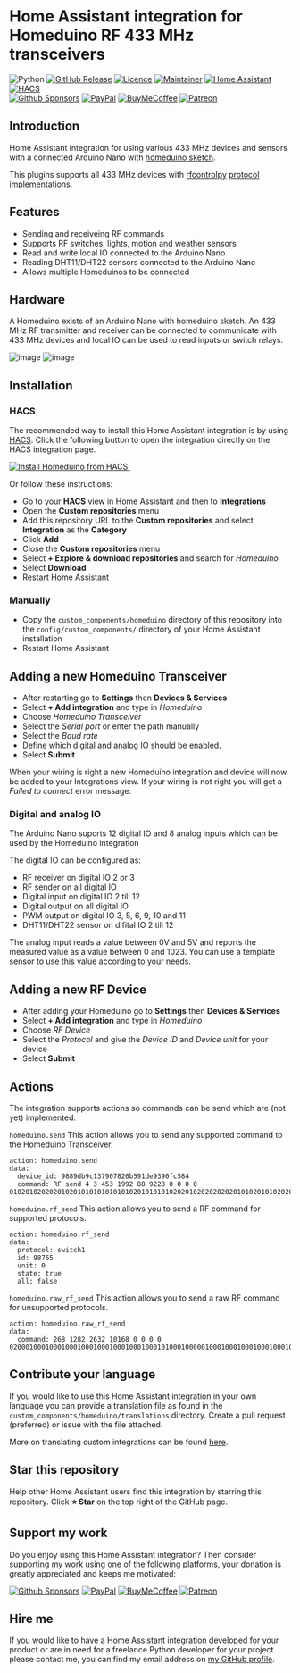 # Home Assistant integration for Homeduino RF 433 MHz transceivers

![Python][python-shield]
[![GitHub Release][releases-shield]][releases]
[![Licence][license-shield]][license]
[![Maintainer][maintainer-shield]][maintainer]
[![Home Assistant][homeassistant-shield]][homeassistant]
[![HACS][hacs-shield]][hacs]  
[![Github Sponsors][github-shield]][github]
[![PayPal][paypal-shield]][paypal]
[![BuyMeCoffee][buymecoffee-shield]][buymecoffee]
[![Patreon][patreon-shield]][patreon]

## Introduction

Home Assistant integration for using various 433 MHz devices and sensors with a connected Arduino
Nano with [homeduino sketch](https://github.com/pimatic/homeduino).

This plugins supports all 433 MHz devices with [rfcontrolpy](https://github.com/rrooggiieerr/rfcontrolpy/)
[protocol implementations](https://github.com/rrooggiieerr/rfcontrolpy/blob/master/protocols.md).

## Features

* Sending and receiveing RF commands
* Supports RF switches, lights, motion and weather sensors
* Read and write local IO connected to the Arduino Nano
* Reading DHT11/DHT22 sensors connected to the Arduino Nano
* Allows multiple Homeduinos to be connected

## Hardware

A Homeduino exists of an Arduino Nano with homeduino sketch. An 433 MHz RF transmitter and receiver
can be connected to communicate with 433 MHz devices and local IO can be used to read inputs or
switch relays.

![image](https://raw.githubusercontent.com/rrooggiieerr/homeassistant-homeduino/main/homeduino1.jpg)
![image](https://raw.githubusercontent.com/rrooggiieerr/homeassistant-homeduino/main/homeduino2.jpg)

## Installation

### HACS

The recommended way to install this Home Assistant integration is by using [HACS][hacs].
Click the following button to open the integration directly on the HACS integration page.

[![Install Homeduino from HACS.](https://my.home-assistant.io/badges/hacs_repository.svg)](https://my.home-assistant.io/redirect/hacs_repository/?owner=rrooggiieerr&repository=homeassistant-homeduino&category=integration)

Or follow these instructions:

- Go to your **HACS** view in Home Assistant and then to **Integrations**
- Open the **Custom repositories** menu
- Add this repository URL to the **Custom repositories** and select
**Integration** as the **Category**
- Click **Add**
- Close the **Custom repositories** menu
- Select **+ Explore & download repositories** and search for *Homeduino*
- Select **Download**
- Restart Home Assistant

### Manually

- Copy the `custom_components/homeduino` directory of this repository into the
`config/custom_components/` directory of your Home Assistant installation
- Restart Home Assistant

## Adding a new Homeduino Transceiver

- After restarting go to **Settings** then **Devices & Services**
- Select **+ Add integration** and type in *Homeduino*
- Choose *Homeduino Transceiver*
- Select the *Serial port* or enter the path manually
- Select the *Baud rate*
- Define which digital and analog IO should be enabled.
- Select **Submit**

When your wiring is right a new Homeduino integration and device will now
be added to your Integrations view. If your wiring is not right you will get a
*Failed to connect* error message.

### Digital and analog IO

The Arduino Nano suports 12 digital IO and 8 analog inputs which can be used by the Homeduino integration

The digital IO can be configured as:
- RF receiver on digital IO 2 or 3
- RF sender on all digital IO
- Digital input on digital IO 2 till 12
- Digital output on all digital IO
- PWM output on digital IO 3, 5, 6, 9, 10 and 11 
- DHT11/DHT22 sensor on difital IO 2 till 12

The analog input reads a value between 0V and 5V and reports the measured value as a value between 0 and 1023. You can use a template sensor to use this value according to your needs.

## Adding a new RF Device

- After adding your Homeduino go to **Settings** then **Devices & Services**
- Select **+ Add integration** and type in *Homeduino*
- Choose *RF Device*
- Select the *Protocol* and give the *Device ID* and *Device unit* for your device
- Select **Submit**

## Actions

The integration supports actions so commands can be send which are (not yet) implemented.

`homeduino.send`
This action allows you to send any supported command to the Homeduino Transceiver.

```
action: homeduino.send
data:
  device_id: 9889db9c137907826b591de9390fc584
  command: RF send 4 3 453 1992 88 9228 0 0 0 0 01020102020201020101010101010102010101010202010202020202010102010102020203
```

`homeduino.rf_send`
This action allows you to send a RF command for supported protocols.

```
action: homeduino.rf_send
data:
  protocol: switch1
  id: 98765
  unit: 0
  state: true
  all: false
```

`homeduino.raw_rf_send`
This action allows you to send a raw RF command for unsupported protocols.

```
action: homeduino.raw_rf_send
data:
  command: 268 1282 2632 10168 0 0 0 0 020001000100010001000100010001000100010100010000010001000100010001000101000100010000010001010001000001010000010100000101000001000103
```

## Contribute your language

If you would like to use this Home Assistant integration in your own language you can provide a
translation file as found in the `custom_components/homeduino/translations` directory. Create a
pull request (preferred) or issue with the file attached.

More on translating custom integrations can be found
[here](https://developers.home-assistant.io/docs/internationalization/custom_integration/).

## Star this repository

Help other Home Assistant users find this integration by starring this repository. Click **⭐ Star**
on the top right of the GitHub page.

## Support my work

Do you enjoy using this Home Assistant integration? Then consider supporting my work using one of
the following platforms, your donation is greatly appreciated and keeps me motivated:

[![Github Sponsors][github-shield]][github]
[![PayPal][paypal-shield]][paypal]
[![BuyMeCoffee][buymecoffee-shield]][buymecoffee]
[![Patreon][patreon-shield]][patreon]

## Hire me

If you would like to have a Home Assistant integration developed for your product or are in need
for a freelance Python developer for your project please contact me, you can find my email address
on [my GitHub profile](https://github.com/rrooggiieerr).

[python-shield]: https://img.shields.io/badge/python-3670A0?style=for-the-badge&logo=python&logoColor=ffdd54
[releases]: https://github.com/rrooggiieerr/homeassistant-homeduino/releases
[releases-shield]: https://img.shields.io/github/v/release/rrooggiieerr/homeassistant-homeduino?style=for-the-badge
[license]: ./LICENSE
[license-shield]: https://img.shields.io/github/license/rrooggiieerr/homeassistant-homeduino?style=for-the-badge
[maintainer]: https://github.com/rrooggiieerr
[maintainer-shield]: https://img.shields.io/badge/MAINTAINER-%40rrooggiieerr-41BDF5?style=for-the-badge
[homeassistant]: https://www.home-assistant.io/
[homeassistant-shield]: https://img.shields.io/badge/home%20assistant-%2341BDF5.svg?style=for-the-badge&logo=home-assistant&logoColor=white
[hacs]: https://hacs.xyz/
[hacs-shield]: https://img.shields.io/badge/HACS-Custom-41BDF5.svg?style=for-the-badge
[paypal]: https://paypal.me/seekingtheedge
[paypal-shield]: https://img.shields.io/badge/PayPal-00457C?style=for-the-badge&logo=paypal&logoColor=white
[buymecoffee]: https://www.buymeacoffee.com/rrooggiieerr
[buymecoffee-shield]: https://img.shields.io/badge/Buy%20Me%20a%20Coffee-ffdd00?style=for-the-badge&logo=buy-me-a-coffee&logoColor=black
[github]: https://github.com/sponsors/rrooggiieerr
[github-shield]: https://img.shields.io/badge/sponsor-30363D?style=for-the-badge&logo=GitHub-Sponsors&logoColor=#EA4AAA
[patreon]: https://www.patreon.com/seekingtheedge/creators
[patreon-shield]: https://img.shields.io/badge/Patreon-F96854?style=for-the-badge&logo=patreon&logoColor=white
